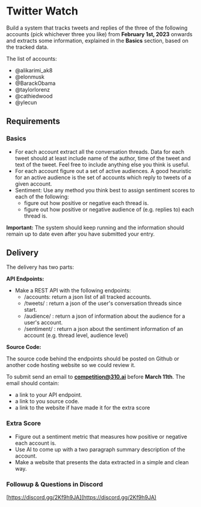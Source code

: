 # Twitter Watch

Build a system that tracks tweets and replies of the three of the following
accounts (pick whichever three you like) from **February 1st, 2023** onwards and
extracts some information, explained in the **Basics** section, based on the
tracked data.

The list of accounts:

- @alikarimi_ak8
- @elonmusk
- @BarackObama
- @taylorlorenz
- @cathiedwood
- @ylecun

## Requirements

### Basics

- For each account extract all the conversation threads. Data for each tweet
should at least include name of the author, time of the tweet and
text of the tweet. Feel free to include anything else you think is useful.
- For each account figure out a set of active audiences. A good heuristic for an active
audience is the set of accounts which reply to tweets of a given account.
- Sentiment:
Use any method you think best to assign sentiment scores to each of the following:
    - figure out how positive or negative each thread is.
    - figure out how positive or negative audience of (e.g. replies to) each thread is.

**Important:** The system should keep running and the information should remain up to date even after you have submitted your entry.

## Delivery

The delivery has two parts:

**API Endpoints:**

- Make a REST API with the following endpoints:
    - /accounts: return a json list of all tracked accounts.
    - /tweets/<twitter-handle> : return a json of the user's conversation threads since start.
    - /audience/<twitter-handle> : return a json of information about the audience for a user's account.
    - /sentiment/<twitter-handle> : return a json about the sentiment information of an account (e.g. thread level, audience level)

**Source Code:**

The source code behind the endpoints should be posted on Github or another code hosting website so we could review it.

To submit send an email to **competition@310.ai** before **March 11th**. The email should contain:

- a link to your API endpoint.
- a link to you source code.
- a link to the website if have made it for the extra score

### Extra Score

- Figure out a sentiment metric that measures how positive or negative each account is.
- Use AI to come up with a two paragraph summary description of the account.
- Make a website that presents the data extracted in a simple and clean way.

### Followup & Questions in Discord

[https://discord.gg/2Kf9h9JA](https://discord.gg/2Kf9h9JA)